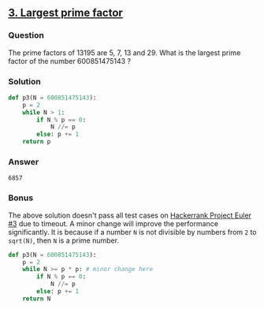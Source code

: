 ## **[3. Largest prime factor](https://projecteuler.net/problem=3)**

### Question
The prime factors of 13195 are 5, 7, 13 and 29.
What is the largest prime factor of the number 600851475143 ?

### Solution
```python
def p3(N = 600851475143):
    p = 2
    while N > 1:
        if N % p == 0:
            N //= p
        else: p += 1
    return p
```

### Answer 
`6857`


### Bonus
The above solution doesn't pass all test cases on [Hackerrank Project Euler #3](https://www.hackerrank.com/contests/projecteuler/challenges/euler003/problem) due to timeout. A minor change will improve the performance significantly. It is because if a number `N` is not divisible by numbers from `2` to `sqrt(N)`, then `N` is a prime number.  

```python
def p3(N = 600851475143):
    p = 2
    while N >= p * p: # minor change here
        if N % p == 0:
            N //= p
        else: p += 1
    return N
```
